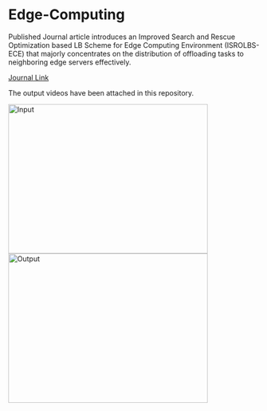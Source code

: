 # Edge-Computing

Published Journal article introduces an Improved Search and Rescue Optimization based LB Scheme for Edge Computing Environment (ISROLBS-ECE) that majorly concentrates on the distribution of offloading tasks to neighboring edge servers effectively.  

<a href= "https://onlinelibrary.wiley.com/doi/10.1002/cpe.7556">Journal Link</a>

The output videos have been attached in this repository.

<img src="https://sidharth-dinesh.github.io/assets/img/Input%20Capture.PNG" alt="Input" width="400" height="300"> <img src="https://sidharth-dinesh.github.io/assets/img/Output%20Capture.PNG" alt="Output" width="400" height="300">

